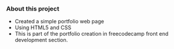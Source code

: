 ### About this project

- Created a simple portfolio web page
- Using HTML5 and CSS
- This is part of the portfolio creation in freecodecamp front end development section.